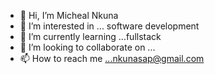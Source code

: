 - 👋 Hi, I’m Micheal Nkuna
- 👀 I’m interested in ... software development
- 🌱 I’m currently learning ...fullstack
- 💞️ I’m looking to collaborate on ... 
- 📫 How to reach me ...nkunasap@gmail.com

<!---
nkunasap/nkunasap is a ✨ special ✨ repository because its `README.md` (this file) appears on your GitHub profile.
You can click the Preview link to take a look at your changes.
--->
